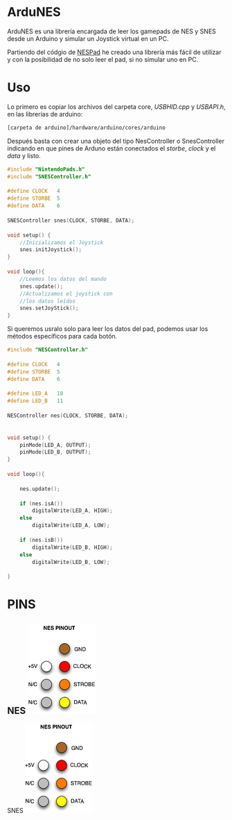 ArduNES
=========
ArduNES es una librería encargada de leer los gamepads de NES y SNES desde un Arduino y simular un Joystick virtual en un PC.

Partiendo del códgio de [NESPad][1] he creado una librería más fácil de utilizar y con la posibilidad de no solo leer el pad, si no simular uno en PC.

Uso
====
Lo primero es copiar los archivos del carpeta core, _USBHID.cpp_ y _USBAPI.h_, en las librerías de arduino:

```bash
[carpeta de arduino]/hardware/arduino/cores/arduino
```
Después basta con crear una objeto del tipo NesController o SnesController indicando en que pines de Arduno están conectados el _storbe_, _clock_ y el _data_ y listo.

```c
#include "NintendoPads.h"
#include "SNESController.h"

#define CLOCK 	4
#define STORBE 	5
#define DATA    6

SNESController snes(CLOCK, STORBE, DATA);

void setup() {
    //Inicializamos el Joystick
	snes.initJoystick();
}

void loop(){
	//Leemos los datos del mando
	snes.update();
	//Actualizamos el joystick con
	//los datos leídos
	snes.setJoyStick();
}
```
Si queremos usralo solo para leer los datos del pad, podemos usar los métodos específicos para cada botón.

```c
#include "NESController.h"

#define CLOCK 	4
#define STORBE 	5
#define DATA    6

#define LED_A	10
#define LED_B	11

NESController nes(CLOCK, STORBE, DATA);


void setup() {
	pinMode(LED_A, OUTPUT);
	pinMode(LED_B, OUTPUT);
}

void loop(){

	nes.update();

	if (nes.isA())
		digitalWrite(LED_A, HIGH);
	else
		digitalWrite(LED_A, LOW);
	
	if (nes.isB())
		digitalWrite(LED_B, HIGH);
	else
		digitalWrite(LED_B, LOW);
		
}

```

PINS
======

NES
![NES](/nes.png "Pins de NES")
----------------------
SNES
![SNES](/nes.png "Pins de SNES")



  [1]: https://code.google.com/p/nespad/%20NESPad